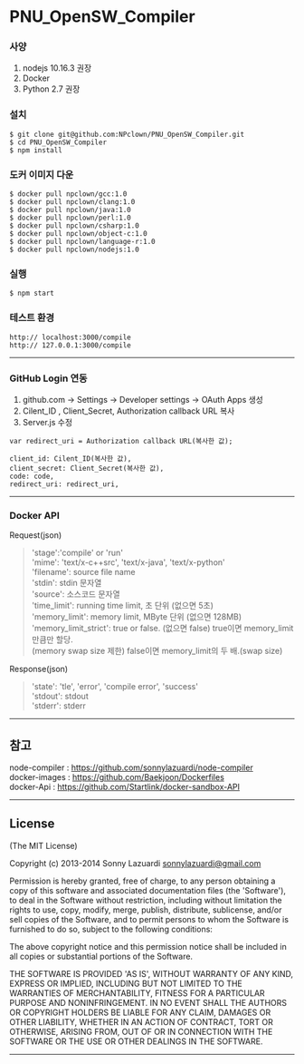 PNU_OpenSW_Compiler
==============
### 사양
1. nodejs 10.16.3 권장
2. Docker
3. Python 2.7 권장

### 설치

```console
$ git clone git@github.com:NPclown/PNU_OpenSW_Compiler.git
$ cd PNU_OpenSW_Compiler
$ npm install
```

### 도커 이미지 다운
```console
$ docker pull npclown/gcc:1.0
$ docker pull npclown/clang:1.0
$ docker pull npclown/java:1.0
$ docker pull npclown/perl:1.0
$ docker pull npclown/csharp:1.0
$ docker pull npclown/object-c:1.0
$ docker pull npclown/language-r:1.0
$ docker pull npclown/nodejs:1.0
```

### 실행
```console
$ npm start
```

### 테스트 환경
```
http:// localhost:3000/compile
http:// 127.0.0.1:3000/compile
```
___

### GitHub Login 연동

1. github.com -> Settings -> Developer settings -> OAuth Apps 생성
2. Cilent_ID , Client_Secret, Authorization callback URL 복사
3. Server.js 수정
```
var redirect_uri = Authorization callback URL(복사한 값);

client_id: Cilent_ID(복사한 값),
client_secret: Client_Secret(복사한 값),
code: code,
redirect_uri: redirect_uri,
```
___
### Docker API
Request(json)
> 'stage':'compile' or 'run'  
'mime': 'text/x-c++src', 'text/x-java', 'text/x-python'  
'filename': source file name  
'stdin': stdin 문자열  
'source': 소스코드 문자열  
'time_limit': running time limit, 초 단위 (없으면 5초)  
'memory_limit': memory limit, MByte 단위 (없으면 128MB)  
'memory_limit_strict': true or false. (없으면 false) true이면 memory_limit만큼만 할당.   
(memory swap size 제한) false이면 memory_limit의 두 배.(swap size)  

Response(json)
>'state': 'tle', 'error', 'compile error', 'success'  
'stdout': stdout  
'stderr': stderr  
___
## 참고
node-compiler : https://github.com/sonnylazuardi/node-compiler  
docker-images : https://github.com/Baekjoon/Dockerfiles  
docker-Api : https://github.com/Startlink/docker-sandbox-API  
___
## License

(The MIT License)

Copyright (c) 2013-2014 Sonny Lazuardi <sonnylazuardi@gmail.com>

Permission is hereby granted, free of charge, to any person obtaining
a copy of this software and associated documentation files (the
'Software'), to deal in the Software without restriction, including
without limitation the rights to use, copy, modify, merge, publish,
distribute, sublicense, and/or sell copies of the Software, and to
permit persons to whom the Software is furnished to do so, subject to
the following conditions:

The above copyright notice and this permission notice shall be
included in all copies or substantial portions of the Software.

THE SOFTWARE IS PROVIDED 'AS IS', WITHOUT WARRANTY OF ANY KIND,
EXPRESS OR IMPLIED, INCLUDING BUT NOT LIMITED TO THE WARRANTIES OF
MERCHANTABILITY, FITNESS FOR A PARTICULAR PURPOSE AND NONINFRINGEMENT.
IN NO EVENT SHALL THE AUTHORS OR COPYRIGHT HOLDERS BE LIABLE FOR ANY
CLAIM, DAMAGES OR OTHER LIABILITY, WHETHER IN AN ACTION OF CONTRACT,
TORT OR OTHERWISE, ARISING FROM, OUT OF OR IN CONNECTION WITH THE
SOFTWARE OR THE USE OR OTHER DEALINGS IN THE SOFTWARE.

---
